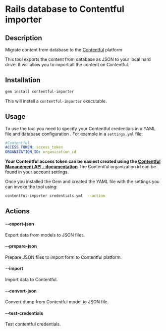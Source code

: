 Rails database to Contentful importer
=================

## Description

Migrate content from database to the [Contentful](https://www.contentful.com) platform

This tool exports the content from database as JSON to your local hard drive. It will allow you to import all the content on Contentful.


## Installation

``` bash
gem install contentful-importer
```

This will install a ```contentful-importer``` executable.

## Usage

To use the tool you need to specify your Contentful credentials in a YAML file and database configuration .
For example in a ```settings.yml``` file:

``` yaml
#Contentful
ACCESS_TOKEN: access_token
ORGANIZATION_ID: organization_id

```

**Your Contentful access token can be easiest created using the [Contentful Management API - documentation](https://www.contentful.com/developers/documentation/content-management-api/#getting-started)**
The Contentful organization id can be found in your account settings.

Once you installed the Gem and created the YAML file with the settings you can invoke the tool using:

``` bash
contentful-importer credentials.yml  --action
```

## Actions

#### --export-json

Export data from models to JSON files.

#### --prepare-json

Prepare JSON files to import form to Contentful platform.

#### --import

Import data to Contentful.

#### --convert-json

Convert dump from Contentful model to JSON file.

#### --test-credentials

Test contentful credentials.